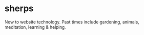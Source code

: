 # sherps
New to website technology. Past times include gardening, animals, meditation, learning &amp; helping.
